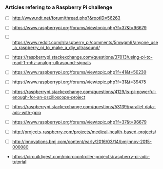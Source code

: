 ### Articles refering to a Raspberry Pi challenge

* [ ] http://www.ndt.net/forum/thread.php?&rootID=56263
* [ ] https://www.raspberrypi.org/forums/viewtopic.php?f=37&t=96679
* [ ] https://www.reddit.com/r/raspberry_pi/comments/5mwgm9/anyone_use_a_raspberry_pi_to_make_a_diy_ultrasound/
* [ ] https://raspberrypi.stackexchange.com/questions/37013/using-pi-to-read-1-mhz-analog-ultrasound-signals
* [ ] https://www.raspberrypi.org/forums/viewtopic.php?f=41&t=50230
* [ ] https://www.raspberrypi.org/forums/viewtopic.php?f=31&t=39475
* [ ] https://raspberrypi.stackexchange.com/questions/4129/is-pi-powerful-enough-for-an-oscilloscope-project


* [ ] https://raspberrypi.stackexchange.com/questions/53139/parallel-data-adc-with-gpio
* [ ] https://www.raspberrypi.org/forums/viewtopic.php?f=37&t=96679
* [ ] http://projects-raspberry.com/projects/medical-health-based-projects/
* [ ] http://innovations.bmj.com/content/early/2016/03/14/bmjinnov-2015-000080

* https://circuitdigest.com/microcontroller-projects/raspberry-pi-adc-tutorial
